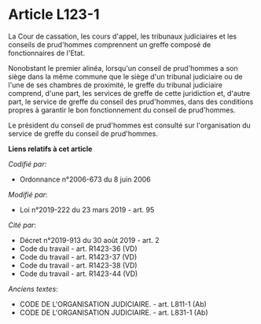 # Article L123-1

La Cour de cassation, les cours d'appel, les tribunaux judiciaires et les conseils de prud'hommes comprennent un greffe
composé de fonctionnaires de l'Etat.

Nonobstant le premier alinéa, lorsqu'un conseil de prud'hommes a son siège dans la même commune que le siège d'un tribunal
judiciaire ou de l'une de ses chambres de proximité, le greffe du tribunal judiciaire comprend, d'une part, les services de
greffe de cette juridiction et, d'autre part, le service de greffe du conseil des prud'hommes, dans des conditions propres à
garantir le bon fonctionnement du conseil de prud'hommes.

Le président du conseil de prud'hommes est consulté sur l'organisation du service de greffe du conseil de prud'hommes.

**Liens relatifs à cet article**

_Codifié par_:

  - Ordonnance n°2006-673 du 8 juin 2006

_Modifié par_:

  - Loi n°2019-222 du 23 mars 2019 - art. 95

_Cité par_:

  - Décret n°2019-913 du 30 août 2019 - art. 2
  - Code du travail - art. R1423-36 (VD)
  - Code du travail - art. R1423-37 (VD)
  - Code du travail - art. R1423-38 (VD)
  - Code du travail - art. R1423-44 (VD)

_Anciens textes_:

  - CODE DE L'ORGANISATION JUDICIAIRE. - art. L811-1 (Ab)
  - CODE DE L'ORGANISATION JUDICIAIRE. - art. L831-1 (Ab)
